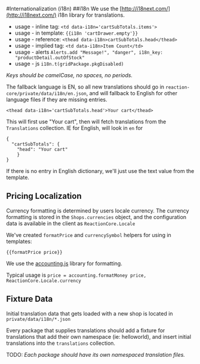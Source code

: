 #Internationalization (i18n)
##i18n 
We use the [http://i18next.com/](http://i18next.com/) i18n library for translations.

 - usage - inline tag: `<td data-i18n='cartSubTotals.items'>`
 - usage - in template: `{{i18n 'cartDrawer.empty'}}`
 - usage - reference:  `<thead data-i18n>cartSubTotals.head</thead>`
 - usage - implied tag: `<td data-i18n>Item Count</td>`
 - usage - alerts `Alerts.add "Message!", "danger", i18n_key: "productDetail.outOfStock"`
 - usage - js `i18n.t(gridPackage.pkgDisabled)`

*Keys should be camelCase, no spaces, no periods.*

The fallback language is EN, so all new translations should go in `reaction-core/private/data/i18n/en.json`, and will fallback to English for other language files if they are missing entries.

```
<thead data-i18n='cartSubTotals.head'>Your cart</thead>
```

This will first use "Your cart", then will fetch translations from the `Translations` collection. IE for English, will look in `en` for 

```
{
  "cartSubTotals": {
    "head": "Your cart"
    }
}
```

If there is no entry in English dictionary, we'll just use the text value from the template.

## Pricing Localization
Currency formatting is determined by users locale currency. 
The currency formatting is stored in the `Shops.currencies` object, and the configuration data is available in the client as `ReactionCore.Locale`

We've created `formatPrice` and `currencySymbol` helpers for using in templates:

    {{formatPrice price}}

We use the [accounting.js](http://openexchangerates.github.io/accounting.js/) library for formatting. 

Typical usage is `price = accounting.formatMoney price, ReactionCore.Locale.currency`

## Fixture Data
Initial translation data that gets loaded with a new shop is located in `private/data/i18n/*.json`

Every package that supplies translations should add a fixture for translations that add their own namespace (ie: helloworld), and insert initial translations into the `translations` collection.

TODO: *Each package should have its own namespaced translation files.*

